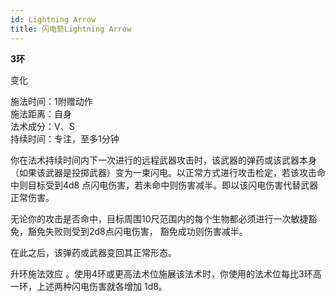 ```yaml
---
id: Lightning Arrow
title: 闪电箭Lightning Arrow
---
```


**3环**

变化

施法时间：1附赠动作  
施法距离：自身  
法术成分：V、S  
持续时间：专注，至多1分钟  


你在法术持续时间内下一次进行的远程武器攻击时，该武器的弹药或该武器本身（如果该武器是投掷武器）变为一束闪电。以正常方式进行攻击检定，若该攻击命中则目标受到4d8
点闪电伤害，若未命中则伤害减半。即以该闪电伤害代替武器正常伤害。


无论你的攻击是否命中，目标周围10尺范围内的每个生物都必须进行一次敏捷豁免，豁免失败则受到2d8点闪电伤害，
豁免成功则伤害减半。


在此之后，该弹药或武器变回其正常形态。

升环施法效应
。使用4环或更高法术位施展该法术时，你使用的法术位每比3环高一环，上述两种闪电伤害就各增加
1d8。
